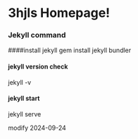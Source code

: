# 3hjls Homepage!


### Jekyll command

####install jekyll
gem install jekyll bundler

#### jekyll version check
jekyll -v

#### jekyll start
jekyll serve

modify 2024-09-24

